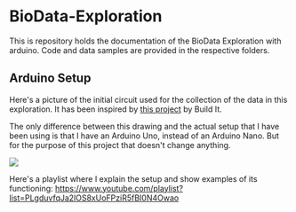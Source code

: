 # BioData-Exploration

This is repository holds the documentation of the BioData Exploration with arduino. Code and data samples are provided in the respective folders.

## Arduino Setup

Here's a picture of the initial circuit used for the collection of the data in this exploration. It has been inspired by [this project](https://www.youtube.com/watch?v=8ogMm94AH80) by Build It.

The only difference between this drawing and the actual setup that I have been using is that I have an Arduino Uno, instead of an Arduino Nano. But for the purpose of this project that doesn't change anything.

![](https://imgur.com/yPHuypg.png)

Here's a playlist where I explain the setup and show examples of its functioning: https://www.youtube.com/playlist?list=PLgduvfqJa2lOS8xUoFPziR5fBI0N4Owao
